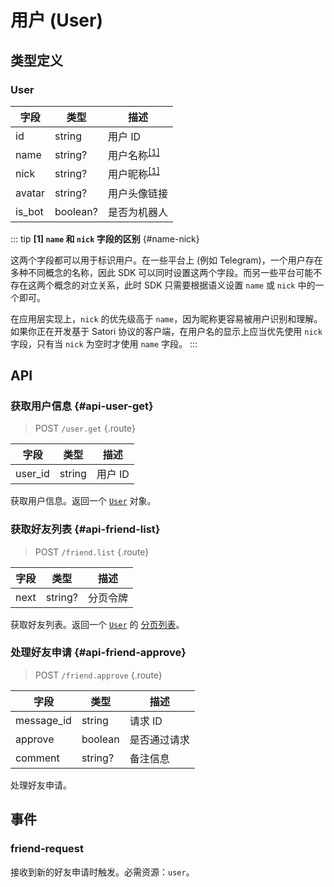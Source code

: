 # 用户 (User)

## 类型定义

### User

| 字段 | 类型 | 描述 |
| --- | --- | --- |
| id | string | 用户 ID |
| name | string? | 用户名称<sup>[[1]](#name-nick)</sup> |
| nick | string? | 用户昵称<sup>[[1]](#name-nick)</sup> |
| avatar | string? | 用户头像链接 |
| is_bot | boolean? | 是否为机器人 |

::: tip
**[1] `name` 和 `nick` 字段的区别** {#name-nick}

这两个字段都可以用于标识用户。在一些平台上 (例如 Telegram)，一个用户存在多种不同概念的名称，因此 SDK 可以同时设置这两个字段。而另一些平台可能不存在这两个概念的对立关系，此时 SDK 只需要根据语义设置 `name` 或 `nick` 中的一个即可。

在应用层实现上，`nick` 的优先级高于 `name`，因为昵称更容易被用户识别和理解。如果你正在开发基于 Satori 协议的客户端，在用户名的显示上应当优先使用 `nick` 字段，只有当 `nick` 为空时才使用 `name` 字段。
:::

## API

### 获取用户信息 {#api-user-get}

> <badge>POST</badge> `/user.get` {.route}

| 字段 | 类型 | 描述 |
| --- | --- | --- |
| user_id | string | 用户 ID |

获取用户信息。返回一个 [`User`](#user) 对象。

### 获取好友列表 {#api-friend-list}

> <badge>POST</badge> `/friend.list` {.route}

| 字段 | 类型 | 描述 |
| --- | --- | --- |
| next | string? | 分页令牌 |

获取好友列表。返回一个 [`User`](#user) 的 [分页列表](../protocol/api.md#list)。

### 处理好友申请 {#api-friend-approve}

> <badge>POST</badge> `/friend.approve` {.route}

| 字段 | 类型 | 描述 |
| --- | --- | --- |
| message_id | string | 请求 ID |
| approve | boolean | 是否通过请求 |
| comment | string? | 备注信息 |

处理好友申请。

## 事件

### friend-request

接收到新的好友申请时触发。必需资源：`user`。
